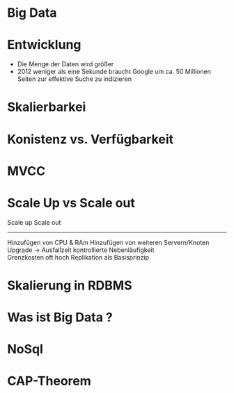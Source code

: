 # Big Data

# Entwicklung 

- Die Menge der Daten wird größer
- 2012 weniger als eine Sekunde braucht Google um ca. 50 Millionen Seiten zur effektive Suche zu indizieren

# Skalierbarkei


# Konistenz vs. Verfügbarkeit

# MVCC

# Scale Up vs Scale out
Scale up                           Scale out    
-----------------                  ------------------- 
Hinzufügen von CPU & RAm           Hinzufügen von weiteren Servern/Knoten             
Upgrade -> Ausfallzeit             kontrollierte Nebenläufigkeit             
Grenzkosten oft hoch               Replikation als Basisprinzip             


# Skalierung in RDBMS

# Was ist Big Data ?

# NoSql

# CAP-Theorem
